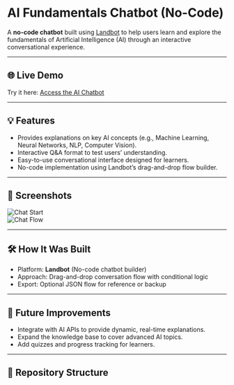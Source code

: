 # AI Fundamentals Chatbot (No-Code)  

A **no-code chatbot** built using [Landbot](https://landbot.io) to help users learn and explore the fundamentals of Artificial Intelligence (AI) through an interactive conversational experience.  

---

## 🌐 Live Demo
Try it here: [Access the AI Chatbot](https://landbot.online/v3/H-3057189-T8E6YT4J8B0MQECS/index.html)

---

## 💡 Features
- Provides explanations on key AI concepts (e.g., Machine Learning, Neural Networks, NLP, Computer Vision).  
- Interactive Q&A format to test users’ understanding.  
- Easy-to-use conversational interface designed for learners.  
- No-code implementation using Landbot’s drag-and-drop flow builder.  

---

## 📸 Screenshots
![Chat Start](screenshots/chat-start.png)  
![Chat Flow](screenshots/chat-flow.png)  

---

## 🛠 How It Was Built
- Platform: **Landbot** (No-code chatbot builder)  
- Approach: Drag-and-drop conversation flow with conditional logic  
- Export: Optional JSON flow for reference or backup  

---

## 🚀 Future Improvements
- Integrate with AI APIs to provide dynamic, real-time explanations.  
- Expand the knowledge base to cover advanced AI topics.  
- Add quizzes and progress tracking for learners.  

---

## 📁 Repository Structure

